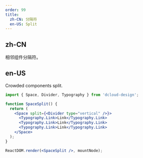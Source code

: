 ```yaml
---
order: 99
title:
  zh-CN: 分隔符
  en-US: Split
---
```


## zh-CN

相邻组件分隔符。

## en-US

Crowded components split.

```jsx
import { Space, Divider, Typography } from 'dcloud-design';

function SpaceSplit() {
  return (
    <Space split={<Divider type="vertical" />}>
      <Typography.Link>Link</Typography.Link>
      <Typography.Link>Link</Typography.Link>
      <Typography.Link>Link</Typography.Link>
    </Space>
  );
}

ReactDOM.render(<SpaceSplit />, mountNode);
```
